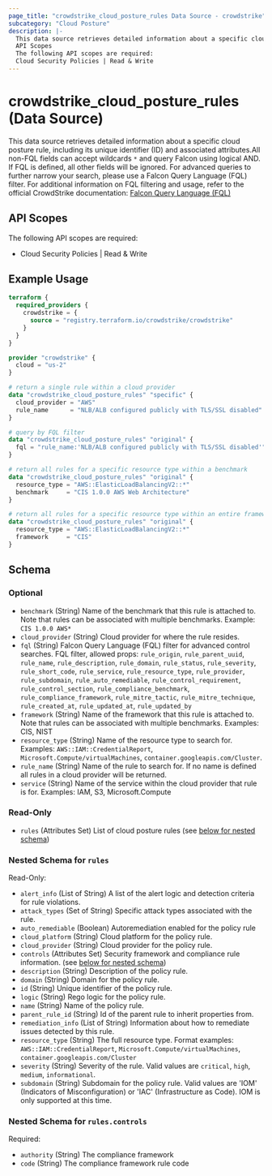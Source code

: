 ```yaml
---
page_title: "crowdstrike_cloud_posture_rules Data Source - crowdstrike"
subcategory: "Cloud Posture"
description: |-
  This data source retrieves detailed information about a specific cloud posture rule, including its unique identifier (ID) and associated attributes.All non-FQL fields can accept wildcards * and query Falcon using logical AND. If FQL is defined, all other fields will be ignored. For advanced queries to further narrow your search, please use a Falcon Query Language (FQL) filter. For additional information on FQL filtering and usage, refer to the official CrowdStrike documentation: Falcon Query Language (FQL) https://falcon.crowdstrike.com/documentation/page/d3c84a1b/falcon-query-language-fql
  API Scopes
  The following API scopes are required:
  Cloud Security Policies | Read & Write
---
```


# crowdstrike_cloud_posture_rules (Data Source)

This data source retrieves detailed information about a specific cloud posture rule, including its unique identifier (ID) and associated attributes.All non-FQL fields can accept wildcards `*` and query Falcon using logical AND. If FQL is defined, all other fields will be ignored. For advanced queries to further narrow your search, please use a Falcon Query Language (FQL) filter. For additional information on FQL filtering and usage, refer to the official CrowdStrike documentation: [Falcon Query Language (FQL)](https://falcon.crowdstrike.com/documentation/page/d3c84a1b/falcon-query-language-fql)

## API Scopes

The following API scopes are required:

- Cloud Security Policies | Read & Write


## Example Usage

```terraform
terraform {
  required_providers {
    crowdstrike = {
      source = "registry.terraform.io/crowdstrike/crowdstrike"
    }
  }
}

provider "crowdstrike" {
  cloud = "us-2"
}

# return a single rule within a cloud provider
data "crowdstrike_cloud_posture_rules" "specific" {
  cloud_provider = "AWS"
  rule_name      = "NLB/ALB configured publicly with TLS/SSL disabled"
}

# query by FQL filter
data "crowdstrike_cloud_posture_rules" "original" {
  fql = "rule_name:'NLB/ALB configured publicly with TLS/SSL disabled'"
}

# return all rules for a specific resource type within a benchmark
data "crowdstrike_cloud_posture_rules" "original" {
  resource_type = "AWS::ElasticLoadBalancingV2::*"
  benchmark     = "CIS 1.0.0 AWS Web Architecture"
}

# return all rules for a specific resource type within an entire framework
data "crowdstrike_cloud_posture_rules" "original" {
  resource_type = "AWS::ElasticLoadBalancingV2::*"
  framework     = "CIS"
}
```

<!-- schema generated by tfplugindocs -->
## Schema

### Optional

- `benchmark` (String) Name of the benchmark that this rule is attached to. Note that rules can be associated with multiple benchmarks. Example: `CIS 1.0.0 AWS*`
- `cloud_provider` (String) Cloud provider for where the rule resides.
- `fql` (String) Falcon Query Language (FQL) filter for advanced control searches. FQL filter, allowed props: `rule_origin`, `rule_parent_uuid`, `rule_name`, `rule_description`, `rule_domain`, `rule_status`, `rule_severity`, `rule_short_code`, `rule_service`, `rule_resource_type`, `rule_provider`, `rule_subdomain`, `rule_auto_remediable`, `rule_control_requirement`, `rule_control_section`, `rule_compliance_benchmark`, `rule_compliance_framework`, `rule_mitre_tactic`, `rule_mitre_technique`, `rule_created_at`, `rule_updated_at`, `rule_updated_by`
- `framework` (String) Name of the framework that this rule is attached to. Note that rules can be associated with multiple benchmarks. Examples: CIS, NIST
- `resource_type` (String) Name of the resource type to search for. Examples: `AWS::IAM::CredentialReport`, `Microsoft.Compute/virtualMachines`, `container.googleapis.com/Cluster`.
- `rule_name` (String) Name of the rule to search for. If no name is defined all rules in a cloud provider will be returned.
- `service` (String) Name of the service within the cloud provider that rule is for. Examples: IAM, S3, Microsoft.Compute

### Read-Only

- `rules` (Attributes Set) List of cloud posture rules (see [below for nested schema](#nestedatt--rules))

<a id="nestedatt--rules"></a>
### Nested Schema for `rules`

Read-Only:

- `alert_info` (List of String) A list of the alert logic and detection criteria for rule violations.
- `attack_types` (Set of String) Specific attack types associated with the rule.
- `auto_remediable` (Boolean) Autoremediation enabled for the policy rule
- `cloud_platform` (String) Cloud platform for the policy rule.
- `cloud_provider` (String) Cloud provider for the policy rule.
- `controls` (Attributes Set) Security framework and compliance rule information. (see [below for nested schema](#nestedatt--rules--controls))
- `description` (String) Description of the policy rule.
- `domain` (String) Domain for the policy rule.
- `id` (String) Unique identifier of the policy rule.
- `logic` (String) Rego logic for the policy rule.
- `name` (String) Name of the policy rule.
- `parent_rule_id` (String) Id of the parent rule to inherit properties from.
- `remediation_info` (List of String) Information about how to remediate issues detected by this rule.
- `resource_type` (String) The full resource type. Format examples: `AWS::IAM::CredentialReport`, `Microsoft.Compute/virtualMachines`, `container.googleapis.com/Cluster`
- `severity` (String) Severity of the rule. Valid values are `critical`, `high`, `medium`, `informational`.
- `subdomain` (String) Subdomain for the policy rule. Valid values are 'IOM' (Indicators of Misconfiguration) or 'IAC' (Infrastructure as Code). IOM is only supported at this time.

<a id="nestedatt--rules--controls"></a>
### Nested Schema for `rules.controls`

Required:

- `authority` (String) The compliance framework
- `code` (String) The compliance framework rule code
